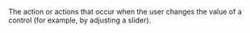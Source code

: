 The action or actions that occur when the user changes the value of a control (for example, by adjusting a slider).
